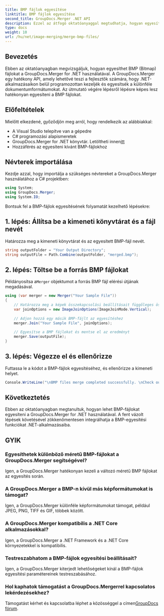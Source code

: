 ```yaml
---
title: BMP fájlok egyesítése
linktitle: BMP fájlok egyesítése
second_title: GroupDocs.Merger .NET API
description: Ezzel az átfogó oktatóanyaggal megtudhatja, hogyan egyesíthet BMP-fájlokat a GroupDocs.Merger for .NET használatával. Fejlessze hatékonyan .NET-alkalmazásait.
type: docs
weight: 10
url: /hu/net/image-merging/merge-bmp-files/
---
```

## Bevezetés
Ebben az oktatóanyagban megvizsgáljuk, hogyan egyesíthet BMP (Bitmap) fájlokat a GroupDocs.Merger for .NET használatával. A GroupDocs.Merger egy hatékony API, amely lehetővé teszi a fejlesztők számára, hogy .NET-alkalmazásaikon belül programozottan kezeljék és egyesítsék a különféle dokumentumformátumokat. Az útmutató végére lépésről lépésre képes lesz hatékonyan egyesíteni a BMP fájlokat.
## Előfeltételek
Mielőtt elkezdené, győződjön meg arról, hogy rendelkezik az alábbiakkal:
- A Visual Studio telepítve van a gépedre
- C# programozási alapismeretek
-  GroupDocs.Merger for .NET könyvtár. Letöltheti innen[itt](https://releases.groupdocs.com/merger/net/)
- Hozzáférés az egyesíteni kívánt BMP-fájlokhoz
## Névterek importálása
Kezdje azzal, hogy importálja a szükséges névtereket a GroupDocs.Merger használatához a C# projektben:
```csharp
using System; 
using GroupDocs.Merger;
using System.IO;
```
Bontsuk fel a BMP-fájlok egyesítésének folyamatát kezelhető lépésekre:
## 1. lépés: Állítsa be a kimeneti könyvtárat és a fájl nevét
Határozza meg a kimeneti könyvtárat és az egyesített BMP-fájl nevét.
```csharp
string outputFolder = "Your Output Directory";
string outputFile = Path.Combine(outputFolder, "merged.bmp");
```
## 2. lépés: Töltse be a forrás BMP fájlokat
 Példányosítsa a`Merger` objektumot a forrás BMP fájl elérési útjának megadásával.
```csharp
using (var merger = new Merger("Your Sample File"))
{
    // Határozza meg a képek összekapcsolási beállításait függőleges összekapcsolási móddal
    var joinOptions = new ImageJoinOptions(ImageJoinMode.Vertical);
    
    // Adjon hozzá egy másik BMP-fájlt az egyesítéshez
    merger.Join("Your Sample File", joinOptions);
    
    // Egyesítse a BMP fájlokat és mentse el az eredményt
    merger.Save(outputFile);
}
```
## 3. lépés: Végezze el és ellenőrizze
Futtassa le a kódot a BMP-fájlok egyesítéséhez, és ellenőrizze a kimeneti helyet.
```csharp
Console.WriteLine("\nBMP files merge completed successfully. \nCheck output in {0}", outputFolder);
```
## Következtetés
Ebben az oktatóanyagban megtanultuk, hogyan lehet BMP-fájlokat egyesíteni a GroupDocs.Merger for .NET használatával. A fent vázolt lépések követésével zökkenőmentesen integrálhatja a BMP-egyesítési funkciókat .NET-alkalmazásaiba.

## GYIK
### Egyesíthetek különböző méretű BMP-fájlokat a GroupDocs.Merger segítségével?
Igen, a GroupDocs.Merger hatékonyan kezeli a változó méretű BMP fájlokat az egyesítés során.
### A GroupDocs.Merger a BMP-n kívül más képformátumokat is támogat?
Igen, a GroupDocs.Merger különféle képformátumokat támogat, például JPEG, PNG, TIFF és GIF, többek között.
### A GroupDocs.Merger kompatibilis a .NET Core alkalmazásokkal?
Igen, a GroupDocs.Merger a .NET Framework és a .NET Core környezetekkel is kompatibilis.
### Testreszabhatom a BMP-fájlok egyesítési beállításait?
Igen, a GroupDocs.Merger kiterjedt lehetőségeket kínál a BMP-fájlok egyesítési paramétereinek testreszabásához.
### Hol kaphatok támogatást a GroupDocs.Mergerrel kapcsolatos lekérdezésekhez?
 Támogatást kérhet és kapcsolatba léphet a közösséggel a címen[GroupDocs fórum](https://forum.groupdocs.com/c/merger/32).
